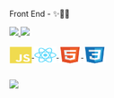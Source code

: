 Front End - ✨🚀🚀

<div align="center" style="display: flex; flex-flow: wrap;">
    <a href="https://github.com/moises-lima22">
    <img height="180em" src="https://github-readme-stats.vercel.app/api?username=moises-lima22&show_icons=true&theme=dracula&include_all_commits=true&count_private=true"/>
    <img height="180em" src="https://github-readme-stats.vercel.app/api/top-langs/?username=moises-lima22&layout=compact&langs_count=7&theme=dracula"/>
  </div>
<div style="display: inline_block"><br>
  <img align="center" alt="Js" height="30" width="40" src="https://raw.githubusercontent.com/devicons/devicon/master/icons/javascript/javascript-plain.svg">
  <img align="center" alt="React" height="30" width="40" src="https://raw.githubusercontent.com/devicons/devicon/master/icons/react/react-original.svg">
  <img align="center" alt="HTML" height="30" width="40" src="https://raw.githubusercontent.com/devicons/devicon/master/icons/html5/html5-original.svg">
  <img align="center" alt="CSS" height="30" width="40" src="https://raw.githubusercontent.com/devicons/devicon/master/icons/css3/css3-original.svg">

</div>
  
  ##
 
<div> 
  
  <a href="https://www.linkedin.com/in/mois%C3%A9s-silva-80303bb3?lipi=urn%3Ali%3Apage%3Ad_flagship3_profile_view_base_contact_details%3B12zFFljkSxy7DVwHdNy1PA%3D%3D" target="_blank"><img src="https://img.shields.io/badge/-LinkedIn-%230077B5?style=for-the-badge&logo=linkedin&logoColor=white" target="_blank"></a> 
 
 
</div>
